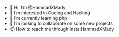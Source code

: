 - 👋 Hi, I’m @HammadXMady
- 👀 I’m interested in Coding and Hacking
- 🌱 I’m currently learning php
- 💞️ I’m looking to collaborate on some new projects
- 📫 How to reach me through Insta:HammadXMady

<!---
HammadXMady/HammadXMady is a ✨ special ✨ repository because its `README.md` (this file) appears on your GitHub profile.
You can click the Preview link to take a look at your changes.
--->
